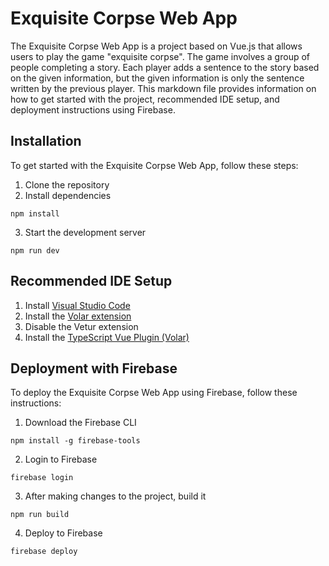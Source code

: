 # Exquisite Corpse Web App

The Exquisite Corpse Web App is a project based on Vue.js that allows users to play the game "exquisite corpse". The game involves a group of people completing a story. Each player adds a sentence to the story based on the given information, but the given information is only the sentence written by the previous player. This markdown file provides information on how to get started with the project, recommended IDE setup, and deployment instructions using Firebase.

## Installation

To get started with the Exquisite Corpse Web App, follow these steps:
1. Clone the repository
2. Install dependencies 
```
npm install
```
3. Start the development server 
```
npm run dev
```

## Recommended IDE Setup

1. Install [Visual Studio Code](https://code.visualstudio.com/)
2. Install the [Volar extension](https://marketplace.visualstudio.com/items?itemName=Vue.volar)
3. Disable the Vetur extension
4. Install the [TypeScript Vue Plugin (Volar)](https://marketplace.visualstudio.com/items?itemName=Vue.vscode-typescript-vue-plugin)

## Deployment with Firebase

To deploy the Exquisite Corpse Web App using Firebase, follow these instructions:
1. Download the Firebase CLI 
```
npm install -g firebase-tools
```
2. Login to Firebase 
```
firebase login
```
3. After making changes to the project, build it 
```
npm run build
```
4. Deploy to Firebase 
```
firebase deploy
```
